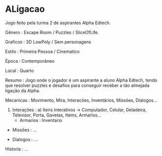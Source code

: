 # ALigacao
Jogo feito pela turma 2 de aspirantes Alpha Edtech.

Gênero : Escape Room / Puzzles / SliceOfLife.

Graficos : 3D LowPoly / Sem personagens

Estilo : Primeira Pessoa / Cinematico

Época : Contemporâneo

Local : Quarto

Resumo : Jogo onde o jogador é um aspirante a aluno Alpha Edtech, tendo que resolver puzzles e desafios para conseguir receber a tão almejada ligação da Alpha.

Mecanicas : Movimento, Mira, Interacões, Inventários, Missões, Dialogos...

 1) Interações : 
    a) Itens Interativos -> Computador, Celular, Geladeira, Televisor, Porta, Gavetas, Items, Armarios...
      - Armarios : Inventario

 - Missões : ...

 - Dialogos : ...

Historia : ...
